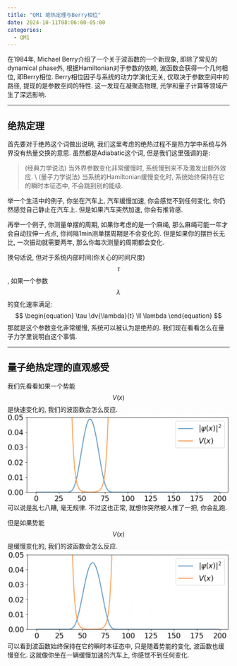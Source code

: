 ```yaml
---
title: "QM1 绝热定理与Berry相位"
date: 2024-10-11T08:06:00-05:00
categories:
  - QM1
---
```

在1984年, Michael Berry介绍了一个关于波函数的一个新现象, 即除了常见的dynamical phase外, 根据Hamiltonian对于参数的依赖, 波函数会获得一个几何相位, 即Berry相位.
Berry相位因子与系统的动力学演化无关, 仅取决于参数空间中的路径, 提现的是参数空间的特性.
这一发现在凝聚态物理, 光学和量子计算等领域产生了深远影响.

---

## 绝热定理

首先要对于绝热这个词做出说明, 我们这里考虑的绝热过程不是热力学中系统与外界没有热量交换的意思.
虽然都是Adiabatic这个词, 但是我们这里强调的是:

> (经典力学说法) 当外界参数变化非常缓慢时, 系统慢到来不及激发出额外效应. \\
> (量子力学说法) 当系统的Hamiltonian缓慢变化时, 系统始终保持在它的瞬时本征态中, 不会跳到别的能级.

举一个生活中的例子, 你坐在汽车上, 汽车缓慢加速, 你会感觉不到任何变化, 你仍然感觉自己静止在汽车上.
但是如果汽车突然加速, 你会有推背感.

再举一个例子, 你测量单摆的周期, 如果你考虑的是一个麻绳, 那么麻绳可能一年才会自动拉伸一点点, 你间隔1min测单摆周期是不会变化的.
但是如果你的摆巨长无比, 一次振动就需要两年, 那么你每次测量的周期都会变化.


换句话说, 但对于系统内部时间(你关心的时间尺度)$$\tau$$, 如果一个参数$$\lambda$$的变化速率满足:
$$
\begin{equation}
\tau \dv{\lambda}{t} \ll \lambda
\end{equation}
$$
那就是这个参数变化非常缓慢, 系统可以被认为是绝热的.
我们现在看看怎么在量子力学里说明白这个事情.

---

## 量子绝热定理的直观感受

我们先看看如果一个势能$$V(x)$$是快速变化的, 我们的波函数会怎么反应.
![Quick Change](https://raw.githubusercontent.com/TheZening/PersonalPageCN/main/assets/quickchange.gif)
可以说是乱七八糟, 毫无规律.
不过这也正常, 就想你突然被人推了一把, 你会乱跑.

但是如果势能$$V(x)$$是缓慢变化的, 我们的波函数会怎么反应.
![Slow Change](https://raw.githubusercontent.com/TheZening/PersonalPageCN/main/assets/slowchange.gif)
可以看到波函数始终保持在它的瞬时本征态中, 只是随着势能的变化, 波函数也缓慢变化.
这就像你坐在一辆缓慢加速的汽车上, 你感觉不到任何变化.